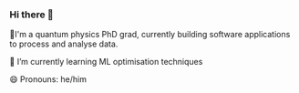 ### Hi there 👋

🔭I'm a quantum physics PhD grad, currently building software applications to process and analyse data.

🌱 I’m currently learning ML optimisation techniques

😄 Pronouns: he/him
<!--
**Joel-H-C-Morley/Joel-H-C-Morley** is a ✨ _special_ ✨ repository because its `README.md` (this file) appears on your GitHub profile.

Here are some ideas to get you started:

- 🔭 I’m currently working on ...
- 🌱 I’m currently learning ...
- 👯 I’m looking to collaborate on ...
- 🤔 I’m looking for help with ...
- 💬 Ask me about ...
- 📫 How to reach me: ...
- 😄 Pronouns: ...
- ⚡ Fun fact: ...
-->
